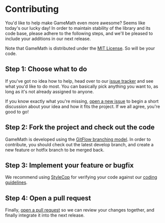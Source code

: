 # Contributing

You'd like to help make GameMath even more awesome? Seems like today's our lucky day! In order to maintain stability of the library and its code base, please adhere to the following steps, and we'll be pleased to include your additions in our next release.

Note that GameMath is distributed under the [MIT License](https://github.com/npruehs/game-math/blob/develop/LICENSE). So will be your code.

## Step 1: Choose what to do

If you've got no idea how to help, head over to our [issue tracker](https://github.com/npruehs/game-math/issues) and see what you'd like to do most. You can basically pick anything you want to, as long as it's not already assigned to anyone.

If you know exactly what you're missing, [open a new issue](https://github.com/npruehs/game-math/issues/new) to begin a short discussion about your idea and how it fits the project. If we all agree, you're good to go!

## Step 2: Fork the project and check out the code

GameMath is developed using the [GitFlow branching model](http://nvie.com/posts/a-successful-git-branching-model/). In order to contribute, you should check out the latest develop branch, and create a new feature or hotfix branch to be merged back.

## Step 3: Implement your feature or bugfix

We recommend using [StyleCop](http://stylecop.codeplex.com/) for verifying your code against our [coding guidelines](https://msdn.microsoft.com/en-us/library/ff926074.aspx).

## Step 4: Open a pull request

Finally, [open a pull request](https://help.github.com/articles/using-pull-requests/) so we can review your changes together, and finally integrate it into the next release.
